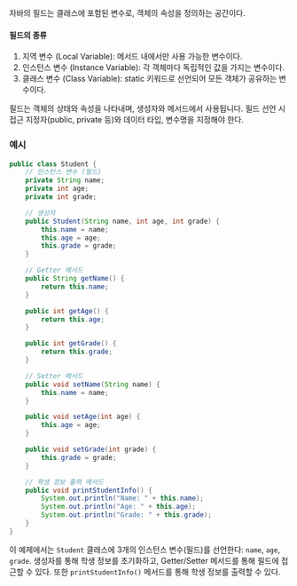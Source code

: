 자바의 필드는 클래스에 포함된 변수로, 객체의 속성을 정의하는 공간이다.

#### 필드의 종류
1. 지역 변수 (Local Variable): 메서드 내에서만 사용 가능한 변수이다.
2. 인스턴스 변수 (Instance Variable): 각 객체마다 독립적인 값을 가지는 변수이다.
3. 클래스 변수 (Class Variable): static 키워드로 선언되어 모든 객체가 공유하는 변수이다.

필드는 객체의 상태와 속성을 나타내며, 생성자와 메서드에서 사용됩니다. 필드 선언 시 접근 지정자(public, private 등)와 데이터 타입, 변수명을 지정해야 한다. 

### 예시
```java
public class Student {
    // 인스턴스 변수 (필드)
    private String name;
    private int age;
    private int grade;

    // 생성자
    public Student(String name, int age, int grade) {
        this.name = name;
        this.age = age;
        this.grade = grade;
    }

    // Getter 메서드
    public String getName() {
        return this.name;
    }

    public int getAge() {
        return this.age;
    }

    public int getGrade() {
        return this.grade;
    }

    // Setter 메서드
    public void setName(String name) {
        this.name = name;
    }

    public void setAge(int age) {
        this.age = age;
    }

    public void setGrade(int grade) {
        this.grade = grade;
    }

    // 학생 정보 출력 메서드
    public void printStudentInfo() {
        System.out.println("Name: " + this.name);
        System.out.println("Age: " + this.age);
        System.out.println("Grade: " + this.grade);
    }
}
```
이 예제에서는 `Student` 클래스에 3개의 인스턴스 변수(필드)를 선언한다: `name`, `age`, `grade`. 생성자를 통해 학생 정보를 초기화하고, Getter/Setter 메서드를 통해 필드에 접근할 수 있다. 또한 `printStudentInfo()` 메서드를 통해 학생 정보를 출력할 수 있다.
